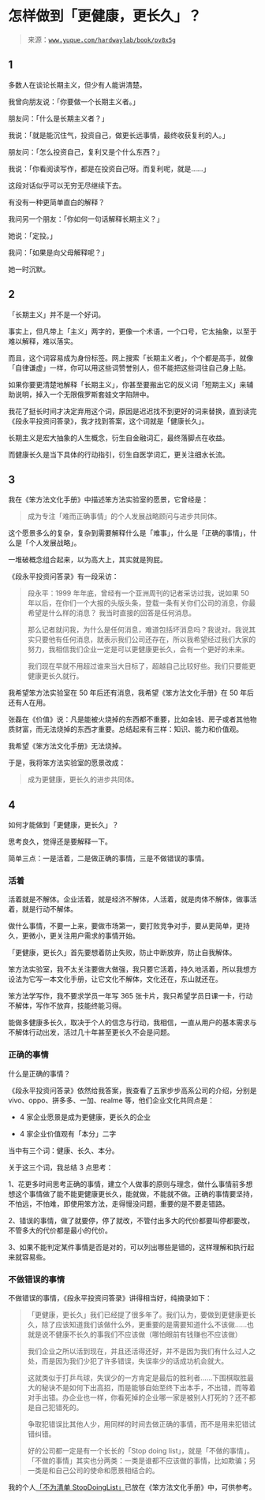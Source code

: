 # 怎样做到「更健康，更长久」？

> 来源：[`www.yuque.com/hardwaylab/book/pv8x5g`](https://www.yuque.com/hardwaylab/book/pv8x5g)



## 1

 

多数人在谈论长期主义，但少有人能讲清楚。 

我曾向朋友说：「你要做一个长期主义者。」 

朋友问：「什么是长期主义者？」 

我说：「就是能沉住气，投资自己，做更长远事情，最终收获复利的人。」 

朋友问：「怎么投资自己，复利又是个什么东西？」 

我说：「你看阅读写作，都是在投资自己呀。而复利呢，就是……」 

这段对话似乎可以无穷无尽继续下去。 

有没有一种更简单直白的解释？ 

我问另一个朋友：「你如何一句话解释长期主义？」 

她说：「定投。」 

我问：「如果是向父母解释呢？」 

她一时沉默。 

## 2

 

「长期主义」并不是一个好词。 

事实上，但凡带上「主义」两字的，更像一个术语，一个口号，它太抽象，以至于难以解释，难以落实。 

而且，这个词容易成为身份标签。网上搜索「长期主义者」，个个都是高手，就像「自律谦虚」一样，你可以用这些词赞誉别人，但不能把这些词往自己身上贴。 

如果你要更清楚地解释「长期主义」，你甚至要搬出它的反义词「短期主义」来辅助说明，掉入一个无限俄罗斯套娃文字陷阱中。 

我花了挺长时间才决定弃用这个词，原因是迟迟找不到更好的词来替换，直到读完《段永平投资问答录》，我才找到答案，这个词就是「健康长久」。 

长期主义是宏大抽象的人生概念，衍生自金融词汇，最终落脚点在收益。 

而健康长久是当下具体的行动指引，衍生自医学词汇，更关注细水长流。 

## 3

 

我在《笨方法文化手册》中描述笨方法实验室的愿景，它曾经是： 

> 成为专注「难而正确事情」的个人发展战略顾问与进步共同体。 

这个愿景多么的复杂，复杂到需要解释什么是「难事」，什么是「正确的事情」，什么是「个人发展战略」。 

一堆破概念组合起来，以为高大上，其实就是狗屁。 

《段永平投资问答录》有一段采访： 

> 段永平：1999 年年底，曾经有一个亚洲周刊的记者采访过我，说如果 50 年以后，在你们一个大报的头版头条，登载一条有关你们公司的消息，你最希望是什么样的消息？ 我当时直接的回答是任何消息。 
> 
> 那么记者就问我，为什么是任何消息，难道包括坏消息吗？我说对。我说其实只要他有任何消息，就表示我们公司还存在，所以我希望经过我们大家的努力，我相信我们企业一定是可以更健康更长久，会有一个更好的未来。 
> 
> 我们现在早就不用超过谁来当大目标了，超越自己比较好些。我们只要能更健康更长久就行。 

我希望笨方法实验室在 50 年后还有消息，我希望《笨方法文化手册》在 50 年后还有人在用。 

张磊在《价值》说：凡是能被火烧掉的东西都不重要，比如金钱、房子或者其他物质财富，而无法烧掉的东西才重要。总结起来有三样：知识、能力和价值观。 

我希望《笨方法文化手册》无法烧掉。 

于是，我将笨方法实验室的愿景改成： 

> 成为更健康，更长久的进步共同体。 

## 4

 

如何才能做到「更健康，更长久」？ 

思考良久，觉得还是要解释一下。 

简单三点：一是活着，二是做正确的事情，三是不做错误的事情。 

### 活着

 

活着就是不解体。企业活着，就是经济不解体，人活着，就是肉体不解体，做事活着，就是行动不解体。 

做什么事情，不要一上来，要做市场第一，要打败竞争对手，要从更简单，更持久，更微小，更关注用户需求的事情开始。 

「更健康，更长久」首先要想着防止失败，防止中断放弃，防止自我解体。 

笨方法实验室，我不太关注要做大做强，我只要它活着，持久地活着，所以我想方设法为它写一本文化手册，让它文化不解体，文化还在，东山就还在。 

笨方法学写作，我不要求学员一年写 365 张卡片，我只希望学员日课一卡，行动不解体，写作不放弃，技能终能习得。 

能做多健康多长久，取决于个人的信念与行动，我相信，一直从用户的基本需求与不解体行动出发，活过几十年甚至更长久不会是问题。 

### 正确的事情

 

什么是正确的事情？ 

《段永平投资问答录》依然给我答案，我查看了五家步步高系公司的介绍，分别是 vivo、oppo、拼多多、一加、realme 等，他们企业文化共同点是： 

+   4 家企业愿景是成为更健康，更长久的企业 

+   4 家企业价值观有「本分」二字 

当中有三个词：健康、长久、本分。 

关于这三个词，我总结 3 点思考： 

1、花更多时间思考正确的事情，建立个人做事的原则与理念，做什么事情前多想想这个事情做了能不能更健康更长久，能就做，不能就不做。正确的事情要坚持，不怕远，不怕难，即使用笨方法，走得慢没问题，重要的是不要走错路。 

2、错误的事情，做了就要停，停了就改，不管付出多大的代价都要叫停都要改，不管多大的代价都是最小的代价。 

3、如果不能判定某件事情是否是对的，可以列出哪些是错的，这样理解和执行起来就容易些。 

### 不做错误的事情

 

不做错误的事情，《段永平投资问答录》讲得相当好，纯摘录如下： 

> 「更健康，更长久」我们已经提了很多年了。我们认为，要做到更健康更长久，除了应该知道我们该做什么外，更重要的是需要知道什么不该做……也就是说不健康不长久的事我们不应该做（哪怕眼前有钱赚也不应该做） 
> 
> 我们企业之所以活到现在，并且还活得还好，并不是因为我们有什么过人之处，而是因为我们少犯了许多错误，失误率少的话成功机会就大。 
> 
> 这就类似于打乒乓球，失误少的一方肯定是最后的胜利者……下围棋取胜最大的秘诀不是如何下出高招，而是能够自始至终下出本手，不出错，而等着对手出错。办企业也一样，你看死掉的企业哪一家是被别人打死的？还不都是自己犯错死的。 
> 
> 争取犯错误比其他人少，用同样的时间去做正确的事情，而不是用来犯错试错纠错。 
> 
> 好的公司都一定是有一个长长的「Stop doing list」，就是「不做的事情」。「不做的事情」其实也分两类：一类是谁都不应该做的事情，比如欺骗；另一类是和自己公司的使命和愿景相结合的。 

我的个人[「不为清单 StopDoingList」](https://www.yuque.com/hardwaylab/book/bfoapq)已放在《笨方法文化手册》中，可供参考。
